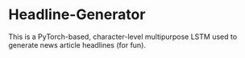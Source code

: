 # Headline-Generator
This is a PyTorch-based, character-level multipurpose LSTM used to generate news article headlines (for fun).

